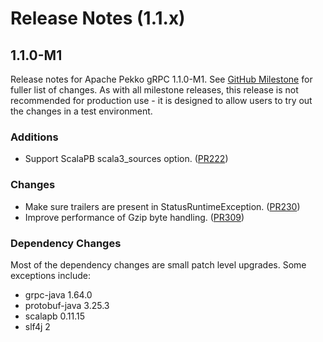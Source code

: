 # Release Notes (1.1.x)

## 1.1.0-M1

Release notes for Apache Pekko gRPC 1.1.0-M1. See [GitHub Milestone](https://github.com/apache/pekko-grpc/milestone/3?closed=1) for fuller list of changes.
As with all milestone releases, this release is not recommended for production use - it is designed to allow users to try out the changes in a test environment.

### Additions

* Support ScalaPB scala3_sources option. ([PR222](https://github.com/apache/pekko-grpc/pull/222))

### Changes

* Make sure trailers are present in StatusRuntimeException. ([PR230](https://github.com/apache/pekko-grpc/pull/230))
* Improve performance of Gzip byte handling. ([PR309](https://github.com/apache/pekko-grpc/pull/309))

### Dependency Changes

Most of the dependency changes are small patch level upgrades. Some exceptions include:

* grpc-java 1.64.0
* protobuf-java 3.25.3
* scalapb 0.11.15
* slf4j 2
